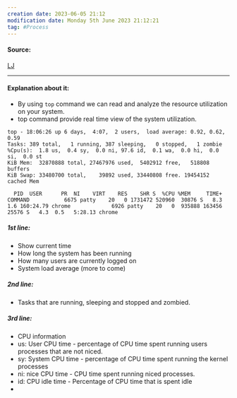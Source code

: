 ```yaml
---
creation date: 2023-06-05 21:12
modification date: Monday 5th June 2023 21:12:21
tag: #Process
---
```


#### Source:
[LJ](https://linuxjourney.com/lesson/tracking-processes-top)

--------------------------------------

#### Explanation about it:

* By using `top` command we can read and analyze the resource utilization on your system.
* top command provide real time view of the system utilization.

```
top - 18:06:26 up 6 days,  4:07,  2 users,  load average: 0.92, 0.62, 0.59
Tasks: 389 total,   1 running, 387 sleeping,   0 stopped,   1 zombie 
%Cpu(s):  1.8 us,  0.4 sy,  0.0 ni, 97.6 id,  0.1 wa,  0.0 hi,  0.0 si,  0.0 st 
KiB Mem:  32870888 total, 27467976 used,  5402912 free,   518808 buffers
KiB Swap: 33480700 total,    39892 used, 33440808 free. 19454152 cached Mem

  PID  USER      PR  NI    VIRT    RES    SHR S  %CPU %MEM     TIME+ COMMAND           6675 patty    20   0 1731472 520960  30876 S   8.3  1.6 160:24.79 chrome             6926 patty    20   0  935888 163456  25576 S   4.3  0.5   5:28.13 chrome
```

##### 1st line:
* Show current time
* How long the system has been running
* How many users are currently logged on
* System load average (more to come)

##### 2nd line:
* Tasks that are running, sleeping and stopped and zombied.


##### 3rd line:
* CPU information
* us: User CPU time - percentage of CPU time spent running users processes that are not niced.
* sy: System CPU time - percentage of CPU time spent running the kernel processes
* ni: nice CPU time -  CPU time spent running niced processes.
* id: CPU idle time -  Percentage of CPU time that is spent idle
* 